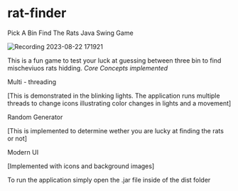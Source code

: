 # rat-finder
Pick A Bin Find The Rats Java Swing Game

![Recording 2023-08-22 171921](https://github.com/lericks/rat-finder/assets/28296459/1b6c9e5d-d651-47cb-ba66-6e95fd5fbb3d)

This is a fun game to test your luck at guessing between three bin to find mischeviuos rats hidding.
*Core Concepts implemented*

Multi - threading 

[This is demonstrated in the blinking lights. The application runs multiple threads to change icons illustrating color changes in lights and a movement]

Random Generator

[This is implemented to determine wether you are lucky at finding the rats or not]

Modern UI

[Implemented with icons and background images]

To run the application simply open the .jar file inside of the dist folder

